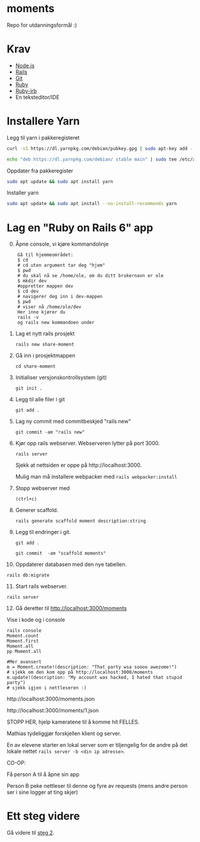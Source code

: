 # moments
Repo for utdanningsformål :)

# Krav

* [Node.js](https://nodejs.org/en/)
* [Rails](https://rubyonrails.org/)
* [Git](https://git-scm.com/)
* [Ruby](https://www.ruby-lang.org/en/)
* [Ruby-irb](https://github.com/ruby/irb)
* En teksteditor/IDE

# Installere Yarn

Legg til yarn i pakkeregisteret
```bash
curl -sS https://dl.yarnpkg.com/debian/pubkey.gpg | sudo apt-key add -
```

```bash
echo "deb https://dl.yarnpkg.com/debian/ stable main" | sudo tee /etc/apt/sources.list.d/yarn.list
```

Oppdater fra pakkeregister
```bash
sudo apt update && sudo apt install yarn
```

Installer yarn
```bash
sudo apt update && sudo apt install --no-install-recommends yarn
```

# Lag en "Ruby on Rails 6" app


0. Åpne console, vi kjøre kommandolinje

```    
    Gå til hjemmeområdet: 
    $ cd
    # cd uten argument tar deg "hjem"
    $ pwd
    # du skal nå se /home/ole, om du ditt brukernavn er ole
    $ mkdir dev
    #oppretter mappen dev
    $ cd dev
    # navigerer deg inn i dev-mappen
    $ pwd
    # viser nå /home/ole/dev
    Her inne kjører du
    rails -v
    og rails new kommandoen under
```    


1. Lag et nytt rails prosjekt
 
   `rails new share-moment`
 
2. Gå inn i prosjektmappen

   `cd share-moment`

3. Initialiser versjonskontrollsystem (git)

   `git init .`

4. Legg til alle filer i git

   `git add .`

5. Lag ny commit med commitbeskjed "rails new"

   `git commit -am "rails new"`

6. Kjør opp rails webserver. Webserveren lytter på port 3000.

   `rails server`

   Sjekk at nettsiden er oppe på http://localhost:3000.

   Mulig man må installere webpacker med `rails webpacker:install`

7. Stopp webserver med

   `(ctrl+c)`

8. Generer scaffold.

   `rails generate scaffold moment description:string`

9. Legg til endringer i git.

   `git add .`
   
   `git commit  -am "scaffold moments"`

10. Oppdaterer databasen med den nye tabellen.

   `rails db:migrate`

11. Start rails webserver.

   `rails server`

12. Gå deretter til [http://localhost:3000/moments](http://localhost:3000/moments)

Vise i kode og i console

    rails console
    Moment.count
    Moment.first
    Moment.all
    pp Moment.all
    
    #Mer avansert
    m = Moment.create!(description: "That party wsa soooo awezome!")
    # sjekk om den kom opp på http://localhost:3000/moments
    m.update!(description: "My account was hacked, I hated that stupid party")
    # sjekk igjen i nettleseren :)

http://localhost:3000/moments.json

http://localhost:3000/moments/1.json

STOPP HER, hjelp kameratene til å komme hit FELLES.

Mathias tydeliggjør forskjellen klient og server.

En av elevene starter en lokal server som er tiljengelig for de andre på det lokale nettet `rails server -b <din ip adresse>`.

CO-OP:

Få person A til å åpne sin app

Person B peke nettleser til denne og fyre av requests (mens andre person ser i sine logger at ting skjer)

# Ett steg videre

Gå videre til [steg 2](step2.md).
